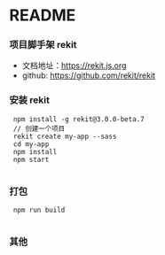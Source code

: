 # README

### 项目脚手架 rekit
- 文档地址：https://rekit.js.org
- github: https://github.com/rekit/rekit

### 安装 rekit

```shell
 npm install -g rekit@3.0.0-beta.7
 // 创建一个项目
 rekit create my-app --sass
 cd my-app
 npm install
 npm start
 
```

### 打包
```shell
 npm run build
 

```

### 其他



